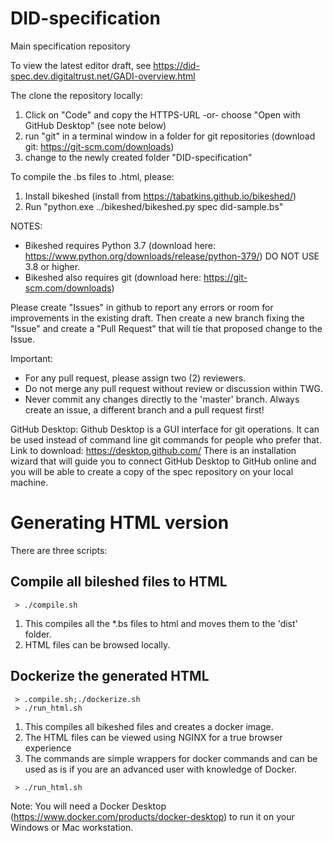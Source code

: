 # DID-specification
Main specification repository

To view the latest editor draft, see https://did-spec.dev.digitaltrust.net/GADI-overview.html 

The clone the repository locally:
1. Click on "Code" and copy the HTTPS-URL -or- choose "Open with GitHub Desktop" (see note below)
2. run "git" in a terminal window in a folder for git repositories (download git: https://git-scm.com/downloads)
3. change to the newly created folder "DID-specification"


To compile the .bs files to .html, please:
1. Install bikeshed (install from https://tabatkins.github.io/bikeshed/)
2. Run "python.exe ../bikeshed/bikeshed.py spec  did-sample.bs"

NOTES:
- Bikeshed requires Python 3.7 (download here: https://www.python.org/downloads/release/python-379/) DO NOT USE 3.8 or higher.
- Bikeshed also requires git (download here: https://git-scm.com/downloads)


Please create "Issues" in github to report any errors or room for improvements in the existing draft.
Then create a new branch fixing the "Issue" and create a "Pull Request" that will tie that proposed change
to the Issue.

Important:
- For any pull request, please assign two (2) reviewers.
- Do not merge any pull request without review or discussion within TWG.
- Never commit any changes directly to the 'master' branch. Always create an issue, a different branch and a pull request first!


GitHub Desktop:
Github Desktop is a GUI interface for git operations.  It can be used instead of command line git commands for people who prefer that.
Link to download: https://desktop.github.com/
There is an installation wizard that will guide you to connect GitHub Desktop to GitHub online and you will be able to create a copy of the spec repository on your local machine.


# Generating HTML version

There are three scripts:
## Compile all bileshed files to HTML
  ```
   > ./compile.sh
  ```
  1. This compiles all the *.bs files to html and moves them to the 'dist' folder.
  2. HTML files can be browsed locally.

## Dockerize the generated HTML

  ```
   > .compile.sh;./dockerize.sh
   > ./run_html.sh
  ```
  1. This compiles all bikeshed files and creates a docker image.
  2. The HTML files can be viewed using NGINX for a true browser experience
  3. The commands are simple wrappers for docker commands and can be used as is if you are an advanced user with knowledge of Docker.
  ```
   > ./run_html.sh
  ```
Note: You will need a Docker Desktop (https://www.docker.com/products/docker-desktop) to run it on your Windows or Mac workstation.
